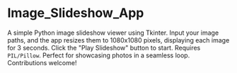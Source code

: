 # Image_Slideshow_App
A simple Python image slideshow viewer using Tkinter. Input your image paths, and the app resizes them to 1080x1080 pixels, displaying each image for 3 seconds. Click the "Play Slideshow" button to start. Requires `PIL/Pillow`. Perfect for showcasing photos in a seamless loop. Contributions welcome!
